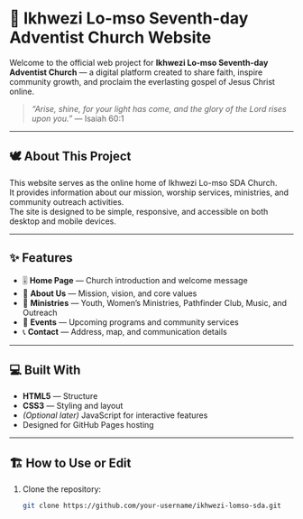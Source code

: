 # 🌅 Ikhwezi Lo-mso Seventh-day Adventist Church Website

Welcome to the official web project for **Ikhwezi Lo-mso Seventh-day Adventist Church** — a digital platform created to share faith, inspire community growth, and proclaim the everlasting gospel of Jesus Christ online.

> _“Arise, shine, for your light has come, and the glory of the Lord rises upon you.”_ — Isaiah 60:1

---

## 🕊️ About This Project

This website serves as the online home of Ikhwezi Lo-mso SDA Church.  
It provides information about our mission, worship services, ministries, and community outreach activities.  
The site is designed to be simple, responsive, and accessible on both desktop and mobile devices.

---

## ✨ Features

- 🎚️ **Home Page** — Church introduction and welcome message  
- 🙏 **About Us** — Mission, vision, and core values  
- 💒 **Ministries** — Youth, Women’s Ministries, Pathfinder Club, Music, and Outreach  
- 📅 **Events** — Upcoming programs and community services  
- 📞 **Contact** — Address, map, and communication details  

---

## 💻 Built With

- **HTML5** — Structure  
- **CSS3** — Styling and layout  
- *(Optional later)* JavaScript for interactive features  
- Designed for GitHub Pages hosting

---

## 🏗️ How to Use or Edit

1. Clone the repository:
   ```bash
   git clone https://github.com/your-username/ikhwezi-lomso-sda.git
